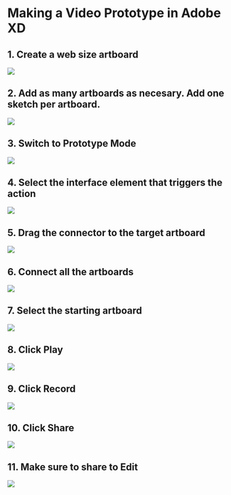 # Making a Video Prototype in Adobe XD

## 1. Create a web size artboard

![](./img/12-xd-doc.png)

## 2. Add as many artboards as necesary. Add one sketch per artboard.

![](./img/13-xd-add-artboards.png)

## 3. Switch to Prototype Mode

![](./img/14-xd-switch-to-prototype-mode.png)

## 4. Select the interface element that triggers the action

![](./img/15-xd-select-interface-element.png)

## 5. Drag the connector to the target artboard

![](./img/15-xd-target-artboard.png)

## 6. Connect all the artboards

![](./img/16-xd-connected-artboards.png)



## 7. Select the starting artboard

![](./img/18-xd-starting-artboard.png)


## 8. Click Play

![](./img/17-xd-play.png)

## 9. Click Record

![](./img/19-xd-record.png)

## 10. Click Share

![](./img/20-xd-share.png)

## 11. Make sure to share to Edit

![](./img/21-xd-share-to-edit.png)